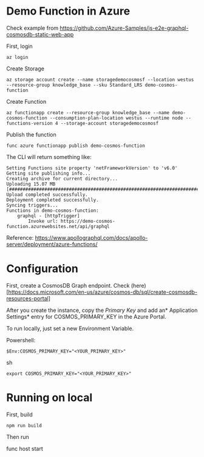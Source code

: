 # Demo Function in Azure
Check example from https://github.com/Azure-Samples/js-e2e-graphql-cosmosdb-static-web-app


First, login

    az login

Create Storage

    az storage account create --name storagedemocosmosf --location westus --resource-group knowledge_base --sku Standard_LRS demo-cosmos-function

Create Function

    az functionapp create --resource-group knowledge_base --name demo-cosmos-function --consumption-plan-location westus --runtime node --functions-version 4 --storage-account storagedemocosmosf

Publish the function

    func azure functionapp publish demo-cosmos-function

The CLI will return something like:

    Setting Functions site property 'netFrameworkVersion' to 'v6.0'
    Getting site publishing info...
    Creating archive for current directory...
    Uploading 15.07 MB [##############################################################################]
    Upload completed successfully.
    Deployment completed successfully.
    Syncing triggers...
    Functions in demo-cosmos-function:
        graphql - [httpTrigger]
            Invoke url: https://demo-cosmos-function.azurewebsites.net/api/graphql

Reference: https://www.apollographql.com/docs/apollo-server/deployment/azure-functions/

# Configuration

First, create a CosmosDB Graph endpoint. Check (here)[https://docs.microsoft.com/en-us/azure/cosmos-db/sql/create-cosmosdb-resources-portal]

After you create the instance, copy the *Primary Key* and add an* Application Settings* entry for COSMOS_PRIMARY_KEY in the Azure Portal.

To run locally, just set a new Environment Variable. 

Powershell:

    $Env:COSMOS_PRIMARY_KEY="<YOUR_PRIMARY_KEY>"


sh

    export COSMOS_PRIMARY_KEY="<YOUR_PRIMARY_KEY>"

# Running on local

First, build

    npm run build

Then run

   func host start

